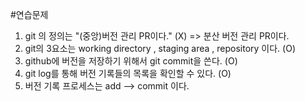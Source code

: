 #연습문제

1. git 의 정의는 "(중앙)버전 관리 PR이다." (X)
    => 분산 버전 관리 PR이다.
2. git의 3요소는 working directory , staging area , repository 이다. (O)
3. github에 버전을 저장하기 위해서 git commit을 쓴다. (O)
4. git log를 통해 버전 기록들의 목록을 확인할 수 있다. (O)
5. 버전 기록 프로세스는 add --> commit 이다.